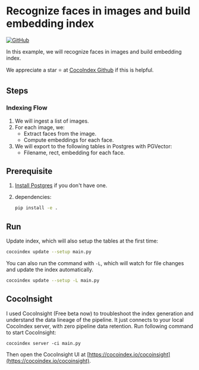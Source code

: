 # Recognize faces in images and build embedding index
[![GitHub](https://img.shields.io/github/stars/cocoindex-io/cocoindex?color=5B5BD6)](https://github.com/cocoindex-io/cocoindex)


In this example, we will recognize faces in images and build embedding index.

We appreciate a star ⭐ at [CocoIndex Github](https://github.com/cocoindex-io/cocoindex) if this is helpful.

## Steps
### Indexing Flow

1. We will ingest a list of images.
2. For each image, we:
   - Extract faces from the image.
   - Compute embeddings for each face.
3. We will export to the following tables in Postgres with PGVector:
   - Filename, rect, embedding for each face.


## Prerequisite

1.  [Install Postgres](https://cocoindex.io/docs/getting_started/installation#-install-postgres) if you don't have one.

2.  dependencies:

    ```bash
    pip install -e .
    ```

## Run

Update index, which will also setup the tables at the first time:

```bash
cocoindex update --setup main.py
```

You can also run the command with `-L`, which will watch for file changes and update the index automatically.

```bash
cocoindex update --setup -L main.py
```

## CocoInsight
I used CocoInsight (Free beta now) to troubleshoot the index generation and understand the data lineage of the pipeline. It just connects to your local CocoIndex server, with zero pipeline data retention. Run following command to start CocoInsight:

```
cocoindex server -ci main.py
```

Then open the CocoInsight UI at [https://cocoindex.io/cocoinsight](https://cocoindex.io/cocoinsight).
